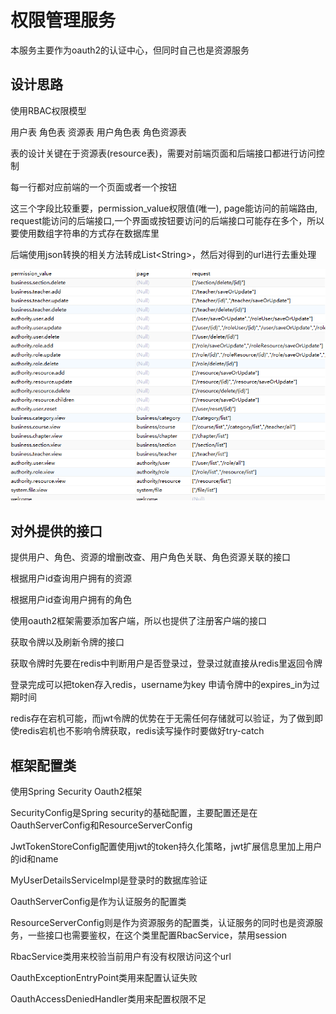# 权限管理服务

本服务主要作为oauth2的认证中心，但同时自己也是资源服务

## 设计思路

使用RBAC权限模型

用户表 角色表 资源表
用户角色表 角色资源表

表的设计关键在于资源表(resource表)，需要对前端页面和后端接口都进行访问控制

每一行都对应前端的一个页面或者一个按钮

这三个字段比较重要，permission_value权限值(唯一), page能访问的前端路由, request能访问的后端接口,一个界面或按钮要访问的后端接口可能存在多个，所以要使用数组字符串的方式存在数据库里

后端使用json转换的相关方法转成List\<String\>，然后对得到的url进行去重处理 

![image-20210528091708607](README.assets/image-20210528091708607.png)


## 对外提供的接口
提供用户、角色、资源的增删改查、用户角色关联、角色资源关联的接口

根据用户id查询用户拥有的资源

根据用户id查询用户拥有的角色

使用oauth2框架需要添加客户端，所以也提供了注册客户端的接口

获取令牌以及刷新令牌的接口

获取令牌时先要在redis中判断用户是否登录过，登录过就直接从redis里返回令牌

登录完成可以把token存入redis，username为key 申请令牌中的expires_in为过期时间

redis存在宕机可能，而jwt令牌的优势在于无需任何存储就可以验证，为了做到即使redis宕机也不影响令牌获取，redis读写操作时要做好try-catch


## 框架配置类

使用Spring Security Oauth2框架

SecurityConfig是Spring security的基础配置，主要配置还是在OauthServerConfig和ResourceServerConfig

JwtTokenStoreConfig配置使用jwt的token持久化策略，jwt扩展信息里加上用户的id和name

MyUserDetailsServiceImpl是登录时的数据库验证

OauthServerConfig是作为认证服务的配置类

ResourceServerConfig则是作为资源服务的配置类，认证服务的同时也是资源服务，一些接口也需要鉴权，在这个类里配置RbacService，禁用session

RbacService类用来校验当前用户有没有权限访问这个url

OauthExceptionEntryPoint类用来配置认证失败

OauthAccessDeniedHandler类用来配置权限不足

